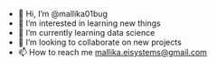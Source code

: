 - 👋 Hi, I’m @mallika01bug
- 👀 I’m interested in learning new things
- 🌱 I’m currently learning data science
- 💞️ I’m looking to collaborate on new projects
- 📫 How to reach me mallika.eisystems@gmail.com

<!---
mallika01bug/mallika01bug is a ✨ special ✨ repository because its `README.md` (this file) appears on your GitHub profile.
You can click the Preview link to take a look at your changes.
--->

